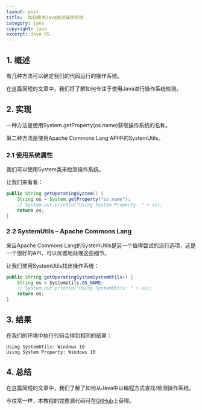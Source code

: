 ```yaml
---
layout: post
title:  如何使用Java检测操作系统
category: java
copyright: java
excerpt: Java OS
---
```


## 1. 概述

有几种方法可以确定我们的代码运行的操作系统。

在这篇简短的文章中，我们将了解如何专注于使用Java进行操作系统检测。

## 2. 实现

一种方法是使用System.getProperty(os.name)获取操作系统的名称。

第二种方法是使用Apache Commons Lang API中的SystemUtils。

### 2.1 使用系统属性

我们可以使用System类来检测操作系统。

让我们来看看：

```java
public String getOperatingSystem() {
    String os = System.getProperty("os.name");
    // System.out.println("Using System Property: " + os);
    return os;
}
```

### 2.2 SystemUtils – Apache Commons Lang

来自Apache Commons Lang的SystemUtils是另一个值得尝试的流行选项，这是一个很好的API，可以优雅地处理这些细节。

让我们使用SystemUtils找出操作系统：

```java
public String getOperatingSystemSystemUtils() {
    String os = SystemUtils.OS_NAME;
    // System.out.println("Using SystemUtils: " + os);
    return os;
}
```

## 3. 结果

在我们的环境中执行代码会得到相同的结果：

```text
Using SystemUtils: Windows 10
Using System Property: Windows 10
```

## 4. 总结

在这篇简短的文章中，我们了解了如何从Java中以编程方式查找/检测操作系统。

与往常一样，本教程的完整源代码可在[GitHub](https://github.com/tuyucheng7/taketoday-tutorial4j/tree/master/java-core-modules/java-os)上获得。